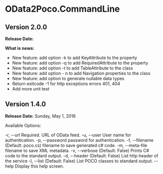 
# OData2Poco.CommandLine #

##  Version 2.0.0 ##
**Release Date:**  

**What is news:**

- New feature: add option -k  to add KeyAttribute to the property 
- New feature: add option -q to add RequiredAttribute to the property 
- New feature: add option -t to  add TableAttribute to the class 
- New feature: add option - n to add Navigation properties to the class
- New feature: add option to generate nullable data types
- Return exitcode -1 for http  exceptions errors 401, 404
- Add more unit test



## Version 1.4.0 ##
**Release Date:** Sunday, May 1, 2016

Available Options:

-r, --url Required. URL of OData feed.
-u, --user User name for authentication.
-p, --password password for authentication.
-f, --filename (Default: poco.cs) filename to save generated c# code.
-m, --meta-file  filename to save XML metadata.
-v, --verbose (Default: False) Prints C# code to the standard output.
-d, --header (Default: False) List http header of the service
-l, --list (Default: False) List POCO classes to standard output.
--help Display this help screen.


